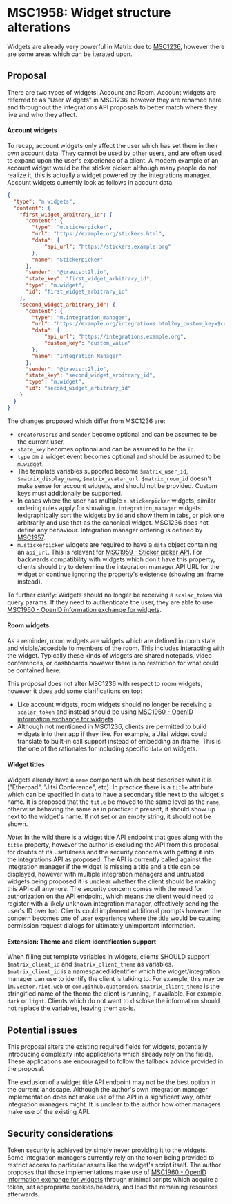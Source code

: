 # MSC1958: Widget structure alterations

Widgets are already very powerful in Matrix due to [MSC1236](https://github.com/matrix-org/matrix-doc/issues/1236),
however there are some areas which can be iterated upon.


## Proposal

There are two types of widgets: Account and Room. Account widgets are referred to as "User Widgets"
in MSC1236, however they are renamed here and throughout the integrations API proposals to better
match where they live and who they affect.

#### Account widgets

To recap, account widgets only affect the user which has set them in their own account data. They
cannot be used by other users, and are often used to expand upon the user's experience of a client.
A modern example of an account widget would be the sticker picker: although many people do not realize
it, this is actually a widget powered by the integrations manager. Account widgets currently look
as follows in account data:
```json
{
  "type": "m.widgets",
  "content": {
    "first_widget_arbitrary_id": {
      "content": {
        "type": "m.stickerpicker",
        "url": "https://example.org/stickers.html",
        "data": {
            "api_url": "https://stickers.example.org"
        },
        "name": "Stickerpicker"
      },
      "sender": "@travis:t2l.io",
      "state_key": "first_widget_arbitrary_id",
      "type": "m.widget",
      "id": "first_widget_arbitrary_id"
    },
    "second_widget_arbitrary_id": {
      "content": {
        "type": "m.integration_manager",
        "url": "https://example.org/integrations.html?my_custom_key=$custom_key",
        "data": {
            "api_url": "https://integrations.example.org",
            "custom_key": "custom_value"
        },
        "name": "Integration Manager"
      },
      "sender": "@travis:t2l.io",
      "state_key": "second_widget_arbitrary_id",
      "type": "m.widget",
      "id": "second_widget_arbitrary_id"
    }
  }
}
```

The changes proposed which differ from MSC1236 are:
* `creatorUserId` and `sender` become optional and can be assumed to be the current user.
* `state_key` becomes optional and can be assumed to be the `id`.
* `type` on a widget event becomes optional and should be assumed to be `m.widget`.
* The template variables supported become `$matrix_user_id`, `$matrix_display_name`, `$matrix_avatar_url`.
  `$matrix_room_id` doesn't make sense for account widgets, and should not be provided. Custom keys must
  additionally be supported.
* In cases where the user has multiple `m.stickerpicker` widgets, similar ordering rules apply for showing
  `m.integration_manager` widgets: lexigraphically sort the widgets by `id` and show them in tabs, or pick
  one arbitrarily and use that as the canonical widget. MSC1236 does not define any behaviour. Integration
  manager ordering is defined by [MSC1957](https://github.com/matrix-org/matrix-doc/pull/1957).
* `m.stickerpicker` widgets are required to have a `data` object containing an `api_url`. This is relevant
  for [MSC1959 - Sticker picker API](https://github.com/matrix-org/matrix-doc/pull/1959). For backwards
  compatibility with widgets which don't have this property, clients should try to determine the integration
  manager API URL for the widget or continue ignoring the property's existence (showing an iframe instead).

To further clarify: Widgets should no longer be receiving a `scalar_token` via query params. If they need
to authenticate the user, they are able to use
[MSC1960 - OpenID information exchange for widgets](https://github.com/matrix-org/matrix-doc/pull/1960).

#### Room widgets

As a reminder, room widgets are widgets which are defined in room state and visible/accesible to members
of the room. This includes interacting with the widget. Typically these kinds of widgets are shared notepads,
video conferences, or dashboards however there is no restriction for what could be contained here.

This proposal does not alter MSC1236 with respect to room widgets, however it does add some clarifications
on top:
* Like account widgets, room widgets should no longer be receiving a `scalar_token` and instead should be
  using [MSC1960 - OpenID information exchange for widgets](https://github.com/matrix-org/matrix-doc/pull/1960).
* Although not mentioned in MSC1236, clients are permitted to build widgets into their app if they like. For
  example, a Jitsi widget could translate to built-in call support instead of embedding an iframe. This is
  the one of the rationales for including specific `data` on widgets.

#### Widget titles

Widgets already have a `name` component which best describes what it is ("Etherpad", "Jitsi Conference", etc).
In practice there is a `title` attribute which can be specified in `data` to have a secondary title next to
the widget's name. It is proposed that the `title` be moved to the same level as the `name`, otherwise behaving
the same as in practice: if present, it should show up next to the widget's name. If not set or an empty string,
it should not be shown.

*Note*: In the wild there is a widget title API endpoint that goes along with the `title` property, however
the author is excluding the API from this proposal for doubts of its usefulness and the security concerns with
getting it into the integrations API as proposed. The API is currently called against the integration manager
if the widget is missing a title and a title can be displayed, however with multiple integration managers and
untrusted widgets being proposed it is unclear whether the client should be making this API call anymore. The
security concern comes with the need for authorization on the API endpoint, which means the client would need
to register with a likely unknown integration manager, effectively sending the user's ID over too. Clients could
implement additional prompts however the concern becomes one of user experience where the title would be causing
permission request dialogs for ultimately unimportant information.

#### Extension: Theme and client identification support

When filling out template variables in widgets, clients SHOULD support `$matrix_client_id` and `$matrix_client_theme`
as variables. `$matrix_client_id` is a namespaced identifier which the widget/integration manager can use to
identify the client is talking to. For example, this may be `im.vector.riot.web` or `com.github.quaternion`.
`$matrix_client_theme` is the stringified name of the theme the client is running, if available. For example,
`dark` or `light`. Clients which do not want to disclose the information should not replace the variables,
leaving them as-is.


## Potential issues

This proposal alters the existing required fields for widgets, potentially introducing complexity into
applications which already rely on the fields. These applications are encouraged to follow the fallback
advice provided in the proposal.

The exclusion of a widget title API endpoint may not be the best option in the current landscape. Although
the author's own integration manager implementation does not make use of the API in a significant way, other
integration managers might. It is unclear to the author how other managers make use of the existing API.


## Security considerations

Token security is achieved by simply never providing it to the widgets. Some integration managers currently
rely on the token being provided to restrict access to particular assets like the widget's script itself. The
author proposes that those implementations make use of
[MSC1960 - OpenID information exchange for widgets](https://github.com/matrix-org/matrix-doc/pull/1960)
through minimal scripts which acquire a token, set appropriate cookies/headers, and load the remaining resources
afterwards.
